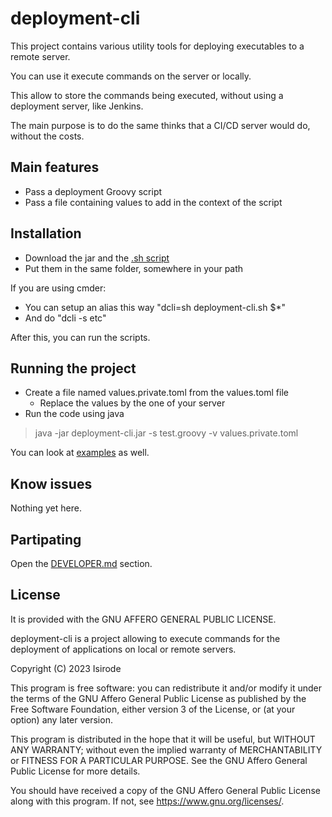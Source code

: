 # deployment-cli

This project contains various utility tools for deploying executables to a remote server.

You can use it execute commands on the server or locally.

This allow to store the commands being executed, without using a deployment server, like Jenkins.

The main purpose is to do the same thinks that a CI/CD server would do, without the costs.

## Main features

- Pass a deployment Groovy script
- Pass a file containing values to add in the context of the script

## Installation

- Download the jar and the [.sh script](./deployment-cli.sh)
- Put them in the same folder, somewhere in your path

If you are using cmder:
- You can setup an alias this way "dcli=sh deployment-cli.sh $*"
- And do "dcli -s etc"

After this, you can run the scripts.

## Running the project

- Create a file named values.private.toml from the values.toml file
  - Replace the values by the one of your server
- Run the code using java

> java -jar deployment-cli.jar -s test.groovy -v values.private.toml

You can look at [examples](examples/README.md) as well.

## Know issues

Nothing yet here.

## Partipating

Open the [DEVELOPER.md](./DEVELOPER.md) section.

## License

It is provided with the GNU AFFERO GENERAL PUBLIC LICENSE.

deployment-cli is a project allowing to execute commands for the deployment of applications on local or remote servers.

Copyright (C) 2023  Isirode

This program is free software: you can redistribute it and/or modify
it under the terms of the GNU Affero General Public License as
published by the Free Software Foundation, either version 3 of the
License, or (at your option) any later version.

This program is distributed in the hope that it will be useful,
but WITHOUT ANY WARRANTY; without even the implied warranty of
MERCHANTABILITY or FITNESS FOR A PARTICULAR PURPOSE.  See the
GNU Affero General Public License for more details.

You should have received a copy of the GNU Affero General Public License
along with this program.  If not, see <https://www.gnu.org/licenses/>.
